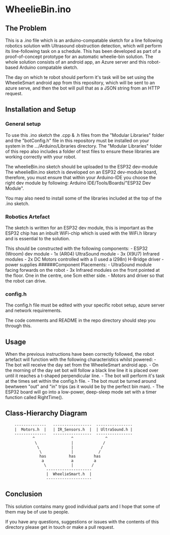 # **WheelieBin.ino**

## **The Problem**

This is a .ino file which is an arduino-compatable sketch for a line following robotics solution with Ultrasound obstruction detection, which will perform its line-following task on a schedule.
This has been developed as part of a proof-of-concept prototype for an automatic wheelie-bin solution. The whole solution consists of an android app, an Azure server and this robot-based Arduino compatable sketch.

The day on which te robot should perform it's task will be set using the WheelieSmart android app from this repository, which will be sent to an azure serve, and then the bot will pull that as a JSON string from an HTTP request.

## **Installation and Setup**

### **General setup**
To use this .ino sketch the .cpp & .h files from the "Modular Libraries" folder and the "botConfig.h" file in this repository must be installed on your system in the .../Arduino/Libraries directory. 
The "Modular Libraries" folder of this repo also includes a folder of test files to ensure these libraries are working correctly with your robot.

The wheelieBin.ino sketch should be uploaded to the ESP32 dev-module 
The wheelieBin.ino sketch is developed on an ESP32 dev-module board, therefore, you must ensure that within your Arduino-IDE you choose the right dev module by following: Arduino IDE/Tools/Boards/"ESP32 Dev Module". 

You may also need to install some of the libraries included at the top of the .ino sketch.

### **Robotics Artefact**
The sketch is written for an ESP32 dev module, this is important as the ESP32 chip has an inbuilt WiFi-chip which is used with the WiFi.h library and is essential to the solution.

This should be constructed with the following components:
	- ESP32 (Wroom) dev module
	- 1x (AR04) UltraSound module 
	- 3x (X9U7) Infrared modules
	- 2x DC Motors controlled with a (I used a l298n) H-Bridge driver
	- power supplies
	######Component Placements:
		  - UltraSound module facing forwards on the robot
		  - 3x Infrared modules on the front pointed at the floor. One in the centre, one 5cm either side.
		  - Motors and driver so that the robot can drive.


### **config.h**
The config.h file must be edited with your specific robot setup, azure server and network requirements.

The code comments and README in the repo directory should step you through this.


## **Usage**
When the previous instructions have been correctly followed, the robot artefact will function with the following characteristics whilst powered:
	-  The bot will receive the day set from the WheelieSmart android app. 
	-  On the morning of the day set bot will follow a black line line it is placed over until it reaches a t-shaped perpendicular line.
	-  The bot will perform it's task at the times set within the config.h file.
	-  The bot must be turned around bewtween "out" and "in" trips (as it would be by the perfect bin man).
	-  The ESP32 board will go into a low-power, deep-sleep mode set with a timer function called RightTime().

## **Class-Hierarchy Diagram**

        --------------   -----------------  ----------------
        |  Motors.h  |   | IR_Sensors.h  |  | UltraSound.h |
        --------------   -----------------  ----------------
                ^                ^              ^
                 \               |             /
                  \              |            /
                   \             |           /
                   has          has        has
                    a            a         a
                     \           |        /
                      --------------------
                      |  WheelieSmart.h  |				
                      --------------------



## **Conclusion** 
This solution contains many good individual parts and I hope that some of them may be of use to people.

If you have any questions, suggestions or issues with the contents of this directory please get in touch or make a pull request.
